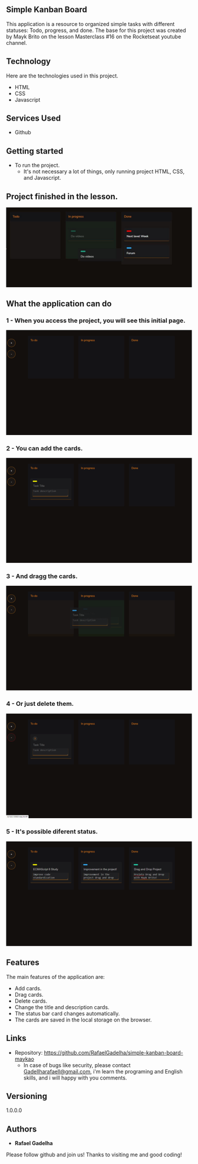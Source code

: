 
 <!--- ![Logo of the project]() -->


## Simple Kanban Board
This application is a resource to organized simple tasks with different statuses: Todo, progress, and done. The base for this project was created by Mayk Brito on the lesson Masterclass #16 on the Rocketseat youtube channel.


## Technology 

Here are the technologies used in this project.

* HTML
* CSS
* Javascript

## Services Used

* Github

## Getting started

 
* To run the project.
  - It's not necessary a lot of things, only running project HTML, CSS, and Javascript.

## Project finished in the lesson.

![Homepage image lesson](https://github.com/RafaelGadelha/simple-kanban-board-maykao/blob/main/readme/skb_complete_tutorial.JPG)

## What the application can do

### 1 - When you access the project, you will see this initial page.

![Homepage image](https://github.com/RafaelGadelha/simple-kanban-board-maykao/blob/main/readme/skb_main.png)

### 2 - You can add the cards.

![Add card](https://github.com/RafaelGadelha/simple-kanban-board-maykao/blob/main/readme/skb_add_cards.png)

### 3 - And dragg the cards.

![Draging card](https://github.com/RafaelGadelha/simple-kanban-board-maykao/blob/main/readme/skb_dragging_cards.png)

### 4 - Or just delete them.

![Delete card](https://github.com/RafaelGadelha/simple-kanban-board-maykao/blob/main/readme/skb_remove_cards.png)

### 5 - It's possible diferent status.

![Main](https://github.com/RafaelGadelha/simple-kanban-board-maykao/blob/main/readme/skb_main_with-cards.png)

## Features

The main features of the application are:

- Add cards.
- Drag cards.
- Delete cards.
- Change the title and description cards.
- The status bar card changes automatically.
- The cards are saved in the local storage on the browser.



## Links
  - Repository: https://github.com/RafaelGadelha/simple-kanban-board-maykao
    - In case of bugs like security, please contact Gadellharafaell@gmail.com, i'm learn the programing and English skills, and i will happy with you comments.

  ## Versioning

  1.0.0.0


  ## Authors

  * **Rafael Gadelha** 

  Please follow github and join us!
  Thanks to visiting me and good coding!

